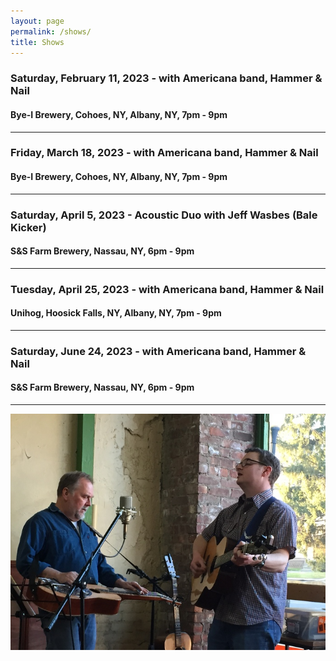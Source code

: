 ```yaml
---
layout: page
permalink: /shows/
title: Shows
---
```

### Saturday, February 11, 2023 - with Americana band, Hammer & Nail
#### Bye-I Brewery, Cohoes, NY, Albany, NY, 7pm - 9pm
---
### Friday, March 18, 2023 - with Americana band, Hammer & Nail
#### Bye-I Brewery, Cohoes, NY, Albany, NY, 7pm - 9pm
---
### Saturday, April 5, 2023 - Acoustic Duo with Jeff Wasbes (Bale Kicker)
#### S&S Farm Brewery, Nassau, NY, 6pm - 9pm
---
### Tuesday, April 25, 2023 - with Americana band, Hammer & Nail
#### Unihog, Hoosick Falls, NY, Albany, NY, 7pm - 9pm
---
### Saturday, June 24, 2023 - with Americana band, Hammer & Nail
#### S&S Farm Brewery, Nassau, NY, 6pm - 9pm
---
<p style="text-align:center;">
<img src="/images/Jay M. 001_sm.jpg" alt="Jay Maloney & Kevin Maul - 2016">
</p>
